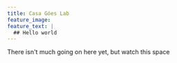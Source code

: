 ```yaml
---
title: Casa Góes Lab
feature_image: 
feature_text: |
  ## Hello world
---
```


There isn't much going on here yet, but watch this space
